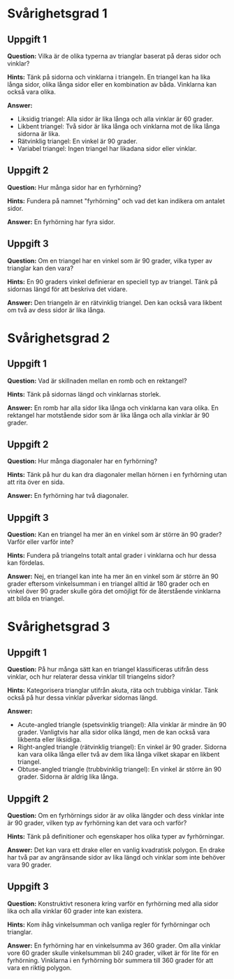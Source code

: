 # Svårighetsgrad 1

## Uppgift 1
**Question:** Vilka är de olika typerna av trianglar baserat på deras sidor och vinklar?

**Hints:** Tänk på sidorna och vinklarna i triangeln. En triangel kan ha lika långa sidor, olika långa sidor eller en kombination av båda. Vinklarna kan också vara olika.

**Answer:** 
- Liksidig triangel: Alla sidor är lika långa och alla vinklar är 60 grader.
- Likbent triangel: Två sidor är lika långa och vinklarna mot de lika långa sidorna är lika.
- Rätvinklig triangel: En vinkel är 90 grader.
- Variabel triangel: Ingen triangel har likadana sidor eller vinklar.

## Uppgift 2
**Question:** Hur många sidor har en fyrhörning?

**Hints:** Fundera på namnet "fyrhörning" och vad det kan indikera om antalet sidor.

**Answer:** En fyrhörning har fyra sidor.

## Uppgift 3
**Question:** Om en triangel har en vinkel som är 90 grader, vilka typer av trianglar kan den vara?

**Hints:** En 90 graders vinkel definierar en speciell typ av triangel. Tänk på sidornas längd för att beskriva det vidare.

**Answer:** Den triangeln är en rätvinklig triangel. Den kan också vara likbent om två av dess sidor är lika långa.

# Svårighetsgrad 2

## Uppgift 1
**Question:** Vad är skillnaden mellan en romb och en rektangel?

**Hints:** Tänk på sidornas längd och vinklarnas storlek.

**Answer:** En romb har alla sidor lika långa och vinklarna kan vara olika. En rektangel har motstående sidor som är lika långa och alla vinklar är 90 grader.

## Uppgift 2
**Question:** Hur många diagonaler har en fyrhörning?

**Hints:** Tänk på hur du kan dra diagonaler mellan hörnen i en fyrhörning utan att rita över en sida.

**Answer:** En fyrhörning har två diagonaler.

## Uppgift 3
**Question:** Kan en triangel ha mer än en vinkel som är större än 90 grader? Varför eller varför inte?

**Hints:** Fundera på triangelns totalt antal grader i vinklarna och hur dessa kan fördelas.

**Answer:** Nej, en triangel kan inte ha mer än en vinkel som är större än 90 grader eftersom vinkelsumman i en triangel alltid är 180 grader och en vinkel över 90 grader skulle göra det omöjligt för de återstående vinklarna att bilda en triangel.

# Svårighetsgrad 3

## Uppgift 1
**Question:** På hur många sätt kan en triangel klassificeras utifrån dess vinklar, och hur relaterar dessa vinklar till triangelns sidor?

**Hints:** Kategorisera trianglar utifrån akuta, räta och trubbiga vinklar. Tänk också på hur dessa vinklar påverkar sidornas längd.

**Answer:** 
- Acute-angled triangle (spetsvinklig triangel): Alla vinklar är mindre än 90 grader. Vanligtvis har alla sidor olika längd, men de kan också vara likbenta eller liksidiga.
- Right-angled triangle (rätvinklig triangel): En vinkel är 90 grader. Sidorna kan vara olika långa eller två av dem lika långa vilket skapar en likbent triangel.
- Obtuse-angled triangle (trubbvinklig triangel): En vinkel är större än 90 grader. Sidorna är aldrig lika långa.

## Uppgift 2
**Question:** Om en fyrhörnings sidor är av olika längder och dess vinklar inte är 90 grader, vilken typ av fyrhörning kan det vara och varför?

**Hints:** Tänk på definitioner och egenskaper hos olika typer av fyrhörningar.

**Answer:** Det kan vara ett drake eller en vanlig kvadratisk polygon. En drake har två par av angränsande sidor av lika längd och vinklar som inte behöver vara 90 grader.

## Uppgift 3
**Question:** Konstruktivt resonera kring varför en fyrhörning med alla sidor lika och alla vinklar 60 grader inte kan existera.

**Hints:** Kom ihåg vinkelsumman och vanliga regler för fyrhörningar och trianglar.

**Answer:** En fyrhörning har en vinkelsumma av 360 grader. Om alla vinklar vore 60 grader skulle vinkelsumman bli 240 grader, vilket är för lite för en fyrhörning. Vinklarna i en fyrhörning bör summera till 360 grader för att vara en riktig polygon.